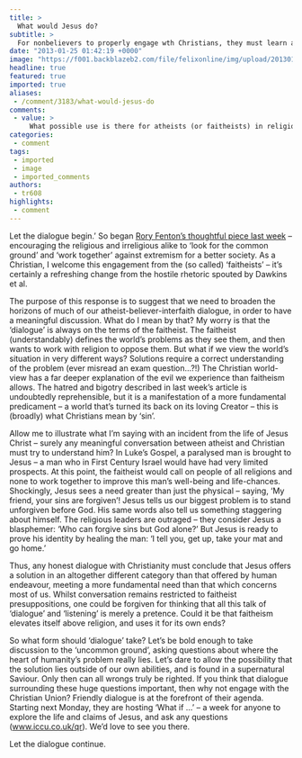 ```yaml
---
title: >
  What would Jesus do?
subtitle: >
  For nonbelievers to properly engage wth Christians, they must learn about the life of Jesus, says Tom Ravalde
date: "2013-01-25 01:42:19 +0000"
image: "https://f001.backblazeb2.com/file/felixonline/img/upload/201301250142-tna08-jesus-christ.jpg"
headline: true
featured: true
imported: true
aliases:
 - /comment/3183/what-would-jesus-do
comments:
 - value: >
     What possible use is there for atheists (or faitheists) in religion? What do you have that we need? I find your characterisation of us as users like this very sad and deeply cynical. <br> <br>If anyone is pretending at 'dialogue' and 'listening', it would seem to be you. If the only solution you see to any problem is salvation sought through Jesus, there doesn't seem to be anything worth discussing. Your article states that there is no dialogue to be had, and there is no listening (on your part) to be done. If the only listening we can do is receiving the gospel, this seems to be a waste of everyone's time.,"...a more fundamental predicament – a world that’s turned its back on its loving Creator – this is (broadly) what Christians mean by ‘sin’." <br>"The Christian world-view has a far deeper explanation of the evil we experience than faitheism allows." <br>"...Jesus sees a need greater than just the physical..." <br>"...Jesus tells us our biggest problem is to stand unforgiven before God." <br>Unfortunately, yo
categories:
 - comment
tags:
 - imported
 - image
 - imported_comments
authors:
 - tr608
highlights:
 - comment
---
```


Let the dialogue begin.’ So began [Rory Fenton’s thoughtful piece last week](http://felixonline.co.uk/comment/3135/faitheism-the-importance-of-dialogue/) – encouraging the religious and irreligious alike to ‘look for the common ground’ and ‘work together’ against extremism for a better society. As a Christian, I welcome this engagement from the (so called) ‘faitheists’ – it’s certainly a refreshing change from the hostile rhetoric spouted by Dawkins et al.

The purpose of this response is to suggest that we need to broaden the horizons of much of our atheist-believer-interfaith dialogue, in order to have a meaningful discussion. What do I mean by that? My worry is that the ‘dialogue’ is always on the terms of the faitheist. The faitheist (understandably) defines the world’s problems as they see them, and then wants to work with religion to oppose them. But what if we view the world’s situation in very different ways? Solutions require a correct understanding of the problem (ever misread an exam question…?!) The Christian world-view has a far deeper explanation of the evil we experience than faitheism allows. The hatred and bigotry described in last week’s article is undoubtedly reprehensible, but it is a manifestation of a more fundamental predicament – a world that’s turned its back on its loving Creator – this is (broadly) what Christians mean by ‘sin’.

Allow me to illustrate what I’m saying with an incident from the life of Jesus Christ – surely any meaningful conversation between atheist and Christian must try to understand him? In Luke’s Gospel, a paralysed man is brought to Jesus – a man who in First Century Israel would have had very limited prospects. At this point, the faitheist would call on people of all religions and none to work together to improve this man’s well-being and life-chances. Shockingly, Jesus sees a need greater than just the physical – saying, ‘My friend, your sins are forgiven’! Jesus tells us our biggest problem is to stand unforgiven before God. His same words also tell us something staggering about himself. The religious leaders are outraged – they consider Jesus a blasphemer: ‘Who can forgive sins but God alone?’ But Jesus is ready to prove his identity by healing the man: ‘I tell you, get up, take your mat and go home.’

Thus, any honest dialogue with Christianity must conclude that Jesus offers a solution in an altogether different category than that offered by human endeavour, meeting a more fundamental need than that which concerns most of us. Whilst conversation remains restricted to faitheist presuppositions, one could be forgiven for thinking that all this talk of ‘dialogue’ and ‘listening’ is merely a pretence. Could it be that faitheism elevates itself above religion, and uses it for its own ends?

So what form should ‘dialogue’ take? Let’s be bold enough to take discussion to the ‘uncommon ground’, asking questions about where the heart of humanity’s problem really lies. Let’s dare to allow the possibility that the solution lies outside of our own abilities, and is found in a supernatural Saviour. Only then can all wrongs truly be righted. If you think that dialogue surrounding these huge questions important, then why not engage with the Christian Union? Friendly dialogue is at the forefront of their agenda. Starting next Monday, they are hosting ‘What if …’ – a week for anyone to explore the life and claims of Jesus, and ask any questions (www.iccu.co.uk/qr). We’d love to see you there.

Let the dialogue continue.
